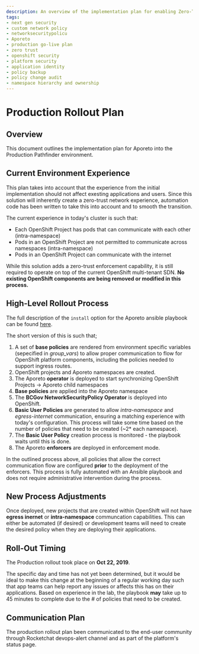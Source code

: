 ```yaml
---
description: An overview of the implementation plan for enabling Zero-Trust security mode on the BC Gov's Openshift platform.
tags:
- next gen security
- custom network policy
- networksecuritypolicu
- Aporeto
- production go-live plan
- zero trust
- openshift security
- platform security
- application identity
- policy backup
- policy change audit
- namespace hierarchy and ownership
---
```


# Production Rollout Plan

## Overview
This document outlines the implementation plan for Aporeto into the Production Pathfinder environment. 

## Current Environment Experience
This plan takes into account that the experience from the initial implementation should not affect exesting applications and users. Since this solution will inherently create a zero-trust network experience, automation code has been written to take this into account and to smooth the transition. 

The current experience in today's cluster is such that: 
  - Each OpenShift Project has pods that can communicate with each other (intra-namespace)
  - Pods in an OpenShift Project are not permitted to communicate across namespaces (intra-namespace)
  - Pods in an OpenShift Project can communicate with the internet

While this solution adds a zero-trust enforcement capability, it is still required to operate on top of the current OpenShift multi-tenant SDN. **No existing OpenShift components are being removed or modified in this process.**

## High-Level Rollout Process
The full description of the `install` option for the Aporeto ansible playbook can be found [here](build/ansible/readme.md). 

The short version of this is such that; 

  1. A set of **base policies** are rendered from environment specific variables (sepecified in *group_vars*) to allow proper communication to flow for OpenShift platform components, including the policies needed to support ingress routes. 
  2. OpenShift projects and Aporeto namespaces are created. 
  3. The Aporeto **operator** is deployed to start synchronizing OpenShift Projects -> Aporeto child namespaces
  4. **Base policies** are applied into the Aporeto namespace
  6. The **BCGov NetworkSecurityPolicy Operator** is deployed into OpenShift. 
  7. **Basic User Policies** are generated to allow *intra-namespace* and *egress-internet* communication, ensuring a matching experience with today's configuration. This process will take some time based on the number of policies that need to be created (~2* each namespace). 
  8. The **Basic User Policy** creation process is monitored - the playbook waits until this is done. 
  9. The Aporeto **enforcers** are deployed in enforcement mode. 

In the outlined process above, all policies that allow the correct communication flow are configured **prior** to the deployment of the enforcers. This process is fully automated with an Ansible playbook and does not require administrative intervention during the process. 

## New Process Adjustments
Once deployed, new projects that are created within OpenShift will not have **egress inernet** or **intra-namespace** communcation capabilities. This can either be automated (if desired) or development teams will need to create the desired policy when they are deploying their applications. 

## Roll-Out Timing
The Production rollout took place on **Oct 22, 2019**.

The specific day and time has not yet been determined, but it would be ideal to make this change at the beginning of a regular working day such that app teams can help report any issues or affects this has on their applications. Based on experience in the lab, the playbook **may** take up to 45 minutes to complete due to the # of policies that need to be created.

## Communication Plan
The production rollout plan been communicated to the end-user community through Rocketchat devops-alert channel and as part of the platform's status page. 



